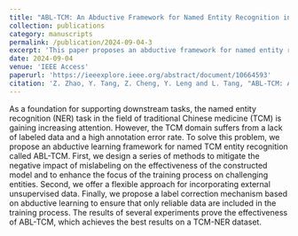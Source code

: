 ```yaml
---
title: "ABL-TCM: An Abductive Framework for Named Entity Recognition in Traditional Chinese Medicine"
collection: publications
category: manuscripts
permalink: /publication/2024-09-04-3
excerpt: 'This paper proposes an abductive framework for named entity recognition in traditional chinese medicine.'
date: 2024-09-04
venue: 'IEEE Access'
paperurl: 'https://ieeexplore.ieee.org/abstract/document/10664593'
citation: 'Z. Zhao, Y. Tang, Z. Cheng, Y. Leng and L. Tang, "ABL-TCM: An Abductive Framework for Named Entity Recognition in Traditional Chinese Medicine," in IEEE Access, doi: 10.1109/ACCESS.2024.3454278.'
---
```


As a foundation for supporting downstream tasks, the named entity recognition (NER) task in the field of traditional Chinese medicine (TCM) is gaining increasing attention. However, the TCM domain suffers from a lack of labeled data and a high annotation error rate. To solve this problem, we propose an abductive learning framework for named TCM entity recognition called ABL-TCM. First, we design a series of methods to mitigate the negative impact of mislabeling on the effectiveness of the constructed model and to enhance the focus of the training process on challenging entities. Second, we offer a flexible approach for incorporating external unsupervised data. Finally, we propose a label correction mechanism based on abductive learning to ensure that only reliable data are included in the training process. The results of several experiments prove the effectiveness of ABL-TCM, which achieves the best results on a TCM-NER dataset.